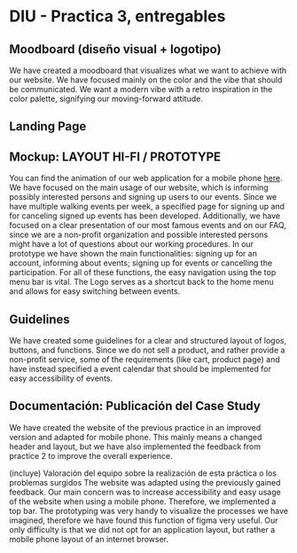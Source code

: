 # DIU - Practica 3, entregables

## Moodboard (diseño visual + logotipo)   
We have created a moodboard that visualizes what we want to achieve with our website. We have focused mainly on the color and the vibe that should be communicated. We want a modern vibe with a retro inspiration in the color palette, signifying our moving-forward attitude.

## Landing Page


## Mockup: LAYOUT HI-FI / PROTOTYPE
You can find the animation of our web application for a mobile phone [here](https://www.figma.com/proto/3vnQ4EaJzc1RhexS0KcqoR/DUI_3?node-id=11-1381&t=QPlgv7FMEH3hBDds-1&scaling=min-zoom&page-id=0%3A1&starting-point-node-id=11%3A1381&show-proto-sidebar=1). We have focused on the main usage of our website, which is informing possibly interested persons and signing up users to our events. Since we have multiple walking events per week, a specified page for signing up and for canceling signed up events has been developed. Additionally, we have focused on a clear presentation of our most famous events and on our FAQ, since we are a non-profit organization and possible interested persons might have a lot of questions about our working procedures. In our prototype we have shown the main functionalities: signing up for an account, informing about events; signing up for events or cancelling the participation. For all of these functions, the easy navigation using the top menu bar is vital. The Logo serves as a shortcut back to the home menu and allows for easy switching between events.

## Guidelines
We have created some guidelines for a clear and structured layout of logos, buttons, and functions. Since we do not sell a product, and rather provide a non-profit service, some of the requirements (like cart, product page) and have instead specified a event calendar that should be implemented for easy accessibility of events. 

## Documentación: Publicación del Case Study

We have created the website of the previous practice in an improved version and adapted for mobile phone. This mainly means a changed header and layout, but we have also implemented the feedback from practice 2 to improve the overall experience.


(incluye) Valoración del equipo sobre la realización de esta práctica o los problemas surgidos
The website was adapted using the previously gained feedback. Our main concern was to increase accessibility and easy usage of the website when using a mobile phone. Therefore, we implemented a top bar. The prototyping was very handy to visualize the processes we have imagined, therefore we have found this function of figma very useful.
Our only difficulty is that we did not opt for an application layout, but rather a mobile phone layout of an internet browser. 

 

